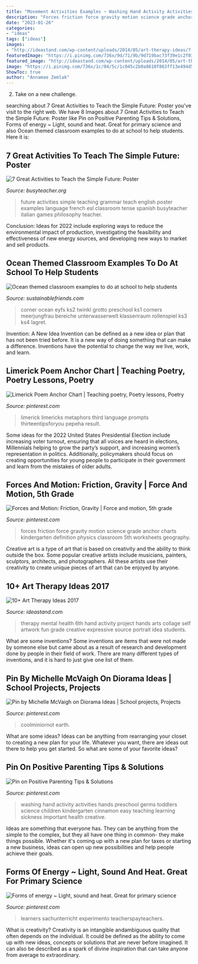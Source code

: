 ```yaml
---
title: "Movement Activities Examples ~ Washing Hand Activity Activities Hands Preschool Germs Toddlers Science Children Kindergarten Cinnamon Easy Teaching Learning Sickness Important Health Creative"
description: "Forces friction force gravity motion science grade anchor charts kindergarten definition physics classroom 5th worksheets geography"
date: "2023-01-26"
categories:
- "ideas"
tags: ["ideas"]
images:
- "http://ideastand.com/wp-content/uploads/2014/05/art-therapy-ideas/7-art-therapy-ideas.jpg"
featuredImage: "https://i.pinimg.com/736x/9d/71/9b/9d719bac73f39e1c2f035c9911cad1e6.jpg"
featured_image: "http://ideastand.com/wp-content/uploads/2014/05/art-therapy-ideas/7-art-therapy-ideas.jpg"
image: "https://i.pinimg.com/736x/1c/04/5c/1c045c2b0a8610f863ff13e494d505c4.jpg"
ShowToc: true
author: "Annamae Zemlak"
---
```



2. Take on a new challenge.

	

		
searching about 7 Great Activities to Teach the Simple Future: Poster you've visit to the right web. We have 8 Images about 7 Great Activities to Teach the Simple Future: Poster like Pin on Positive Parenting Tips &amp; Solutions, Forms of energy ~ Light, sound and heat. Great for primary science and also Ocean themed classroom examples to do at school to help students. Here it is:
		
    
## 7 Great Activities To Teach The Simple Future: Poster

<img loading=lazy src="http://busyteacher.org/uploads/posts/2012-09/1346809675_simple-future-poster-web.jpg" onerror="this.onerror=null;this.src='https://tse2.mm.bing.net/th?id=OIP.SzlFTFV_3T70MiuhX28gGAHaKe&amp;pid=15.1';" alt="7 Great Activities to Teach the Simple Future: Poster">

_Source: busyteacher.org_

>future activities simple teaching grammar teach english poster examples language french esl classroom tense spanish busyteacher italian games philosophy teacher. 

	

Conclusion:
Ideas for 2022 include exploring ways to reduce the environmental impact of production, investigating the feasibility and effectiveness of new energy sources, and developing new ways to market and sell products.

    
## Ocean Themed Classroom Examples To Do At School To Help Students

<img loading=lazy src="http://www.sustainablefriends.com/wp-content/uploads/reading_corner_classroom_ideas.jpg" onerror="this.onerror=null;this.src='https://tse2.mm.bing.net/th?id=OIP.jaowU1w0bs2KTiwH04LwpwHaJ4&amp;pid=15.1';" alt="Ocean themed classroom examples to do at school to help students">

_Source: sustainablefriends.com_

>corner ocean eyfs ks2 twinkl grotto preschool ks1 corners meerjungfrau bereiche unterwasserwelt klassenraum rollenspiel ks3 ks4 lagret. 

	

Invention: A New Idea
Invention can be defined as a new idea or plan that has not been tried before. It is a new way of doing something that can make a difference. Inventions have the potential to change the way we live, work, and learn.

    
## Limerick Poem Anchor Chart | Teaching Poetry, Poetry Lessons, Poetry

<img loading=lazy src="https://i.pinimg.com/736x/56/6d/20/566d20c4e538fa6695ead25cf7e0589b.jpg" onerror="this.onerror=null;this.src='https://tse2.mm.bing.net/th?id=OIP.ZyxNLhKCi9fNdlNXDaxS0QHaNJ&amp;pid=15.1';" alt="Limerick Poem Anchor Chart | Teaching poetry, Poetry lessons, Poetry">

_Source: pinterest.com_

>limerick limericks metaphors third language prompts thirteentipsforyou pepeha result. 

	

Some ideas for the 2022 United States Presidential Election include increasing voter turnout, ensuring that all voices are heard in elections, Millennials helping to grow the party’s support, and increasing women’s representation in politics. Additionally, policymakers should focus on creating opportunities for young people to participate in their government and learn from the mistakes of older adults.

    
## Forces And Motion: Friction, Gravity | Force And Motion, 5th Grade

<img loading=lazy src="https://i.pinimg.com/736x/1c/04/5c/1c045c2b0a8610f863ff13e494d505c4.jpg" onerror="this.onerror=null;this.src='https://tse2.mm.bing.net/th?id=OIP.gFJf2out4l9YLc2NH2jTdAHaJ3&amp;pid=15.1';" alt="Forces and Motion: Friction, Gravity | Force and motion, 5th grade">

_Source: pinterest.com_

>forces friction force gravity motion science grade anchor charts kindergarten definition physics classroom 5th worksheets geography. 

	

Creative art is a type of art that is based on creativity and the ability to think outside the box. Some popular creative artists include musicians, painters, sculptors, architects, and photographers. All these artists use their creativity to create unique pieces of art that can be enjoyed by anyone.

    
## 10+ Art Therapy Ideas 2017

<img loading=lazy src="http://ideastand.com/wp-content/uploads/2014/05/art-therapy-ideas/7-art-therapy-ideas.jpg" onerror="this.onerror=null;this.src='https://tse1.mm.bing.net/th?id=OIP.wQEH2vgbHV2iGNyH8PIO5AHaKJ&amp;pid=15.1';" alt="10+ Art Therapy Ideas 2017">

_Source: ideastand.com_

>therapy mental health 6th hand activity project hands arts collage self artwork fun grade creative expressive source portrait idea students. 

	

What are some inventions?
Some inventions are items that were not made by someone else but came about as a result of research and development done by people in their field of work. There are many different types of inventions, and it is hard to just give one list of them.

    
## Pin By Michelle McVaigh On Diorama Ideas | School Projects, Projects

<img loading=lazy src="https://i.pinimg.com/736x/d6/39/c2/d639c2739381026344b748d0fb5acba5.jpg" onerror="this.onerror=null;this.src='https://tse3.mm.bing.net/th?id=OIP.mF9dSi_VnJu791pK0DXv6wHaJ3&amp;pid=15.1';" alt="Pin by Michelle McVaigh on Diorama Ideas | School projects, Projects">

_Source: pinterest.com_

>coolminiornot earth. 

	

What are some ideas?
Ideas can be anything from rearranging your closet to creating a new plan for your life. Whatever you want, there are ideas out there to help you get started. So what are some of your favorite ideas?

    
## Pin On Positive Parenting Tips &amp; Solutions

<img loading=lazy src="https://i.pinimg.com/736x/9d/71/9b/9d719bac73f39e1c2f035c9911cad1e6.jpg" onerror="this.onerror=null;this.src='https://tse4.mm.bing.net/th?id=OIP.Z_4SCtRS2iv25c_44CN7dwHaLG&amp;pid=15.1';" alt="Pin on Positive Parenting Tips &amp; Solutions">

_Source: pinterest.com_

>washing hand activity activities hands preschool germs toddlers science children kindergarten cinnamon easy teaching learning sickness important health creative. 

	

Ideas are something that everyone has. They can be anything from the simple to the complex, but they all have one thing in common- they make things possible. Whether it's coming up with a new plan for taxes or starting a new business, ideas can open up new possibilities and help people achieve their goals.

    
## Forms Of Energy ~ Light, Sound And Heat. Great For Primary Science

<img loading=lazy src="https://i.pinimg.com/736x/94/21/fd/9421fdc54fed67cb5739475581ca8321.jpg" onerror="this.onerror=null;this.src='https://tse3.mm.bing.net/th?id=OIP.SFouvxC9ZNDQ99grF_K3YQHaPz&amp;pid=15.1';" alt="Forms of energy ~ Light, sound and heat. Great for primary science">

_Source: pinterest.com_

>learners sachunterricht experimento teacherspayteachers. 

	

What is creativity?
Creativity is an intangible andambiguous quality that often depends on the individual. It could be defined as the ability to come up with new ideas, concepts or solutions that are never before imagined. It can also be described as a spark of divine inspiration that can take anyone from average to extraordinary.

